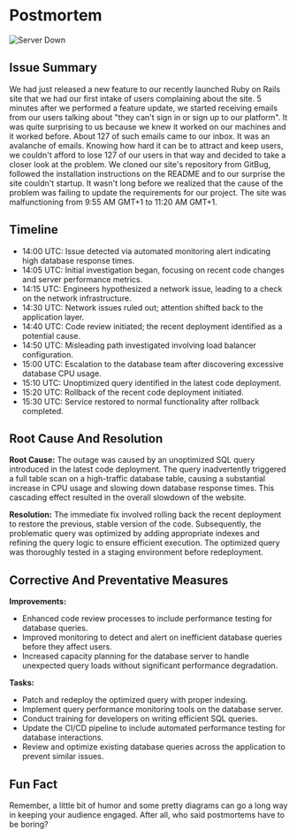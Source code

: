 # Postmortem

![Server Down](https://via.placeholder.com/800x400?text=Server+Down+Cartoon)

## Issue Summary

We had just released a new feature to our recently launched Ruby on Rails site that we had our first intake of users complaining about the site. 5 minutes after we performed a feature update, we started receiving emails from our users talking about "they can't sign in or sign up to our platform". It was quite surprising to us because we knew it worked on our machines and it worked before. About 127 of such emails came to our inbox. It was an avalanche of emails. Knowing how hard it can be to attract and keep users, we couldn't afford to lose 127 of our users in that way and decided to take a closer look at the problem. We cloned our site's repository from GitBug, followed the installation instructions on the README and to our surprise the site couldn't startup. It wasn't long before we realized that the cause of the problem was failing to update the requirements for our project. The site was malfunctioning from 9:55 AM GMT+1 to 11:20 AM GMT+1.

## Timeline

+ 14:00 UTC: Issue detected via automated monitoring alert indicating high database response times.
+ 14:05 UTC: Initial investigation began, focusing on recent code changes and server performance metrics.
+ 14:15 UTC: Engineers hypothesized a network issue, leading to a check on the network infrastructure.
+ 14:30 UTC: Network issues ruled out; attention shifted back to the application layer.
+ 14:40 UTC: Code review initiated; the recent deployment identified as a potential cause.
+ 14:50 UTC: Misleading path investigated involving load balancer configuration.
+ 15:00 UTC: Escalation to the database team after discovering excessive database CPU usage.
+ 15:10 UTC: Unoptimized query identified in the latest code deployment.
+ 15:20 UTC: Rollback of the recent code deployment initiated.
+ 15:30 UTC: Service restored to normal functionality after rollback completed.

## Root Cause And Resolution

**Root Cause:**
The outage was caused by an unoptimized SQL query introduced in the latest code deployment. The query inadvertently triggered a full table scan on a high-traffic database table, causing a substantial increase in CPU usage and slowing down database response times. This cascading effect resulted in the overall slowdown of the website.

**Resolution:**
The immediate fix involved rolling back the recent deployment to restore the previous, stable version of the code. Subsequently, the problematic query was optimized by adding appropriate indexes and refining the query logic to ensure efficient execution. The optimized query was thoroughly tested in a staging environment before redeployment.

## Corrective And Preventative Measures

**Improvements:**

+ Enhanced code review processes to include performance testing for database queries.
+ Improved monitoring to detect and alert on inefficient database queries before they affect users.
+ Increased capacity planning for the database server to handle unexpected query loads without significant performance degradation.

**Tasks:**

 + Patch and redeploy the optimized query with proper indexing.
 + Implement query performance monitoring tools on the database server.
 + Conduct training for developers on writing efficient SQL queries.
 + Update the CI/CD pipeline to include automated performance testing for database interactions.
 + Review and optimize existing database queries across the application to prevent similar issues.

## Fun Fact

Remember, a little bit of humor and some pretty diagrams can go a long way in keeping your audience engaged. After all, who said postmortems have to be boring?
